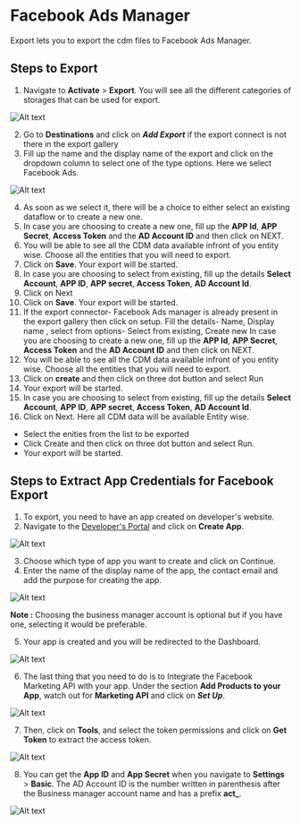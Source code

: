 # Facebook Ads Manager

Export lets you to export the cdm files to Facebook Ads Manager.

## Steps to Export
1. Navigate to **Activate** > **Export**. You will see all the different categories of storages that can be used for export.

![Alt text](https://github.com/skypointcloud/platform/blob/master/docs/doc_snippets/Facebook%20Ads%20Manager_export.PNG)

2. Go to **Destinations** and click on ***Add Export*** if the export connect is not there in the export gallery
3. Fill up the name and the display name of the export and click on the dropdown column to select one of the type options. Here we select Facebook Ads.

![Alt text](https://github.com/skypointcloud/platform/blob/master/docs/doc_snippets/facebookadsexportstep1.PNG?raw=true)

4. As soon as we select it, there will be a choice to either select an existing dataflow or to create a new one.
5. In case you are choosing to create a new one, fill up the **APP Id**, **APP Secret**, **Access Token** and the **AD Account ID** and then click on NEXT.
6. You will be able to see all the CDM data available infront of you entity wise. Choose all the entities that you will need to export.
7. Click on **Save**. Your export will be started.
8. In case you are choosing to select from existing, fill up the details **Select Account**, **APP ID**, **APP secret**, **Access Token**, **AD Account Id**.
9. Click on Next
10. Click on **Save**. Your export will be started.
11. If the export connector- Facebook Ads manager is already present in the export gallery then click on setup.
Fill the details- Name, Display name , select from options- Select from existing, Create new
In case you are choosing to create a new one, fill up the **APP Id**, **APP Secret**, **Access Token** and the **AD Account ID** and then click on NEXT.
6. You will be able to see all the CDM data available infront of you entity wise. Choose all the entities that you will need to export.
7. Click on **create** and then click on three dot button and select Run
8.  Your export will be started.
9. In case you are choosing to select from existing, fill up the details **Select Account**, **APP ID**, **APP secret**, **Access Token**, **AD Account Id**.
10. Click on Next.
Here all CDM data will be available Entity wise.
 - Select the enities from the list to be exported
 - Click Create and then click on three dot button and select Run.
 - Your export will be started.

## Steps to Extract App Credentials for Facebook Export
1. To export, you need to have an app created on developer's website.
2. Navigate to the [Developer's Portal](https://developers.facebook.com/apps/) and click on **Create App**.

![Alt text](https://github.com/skypointcloud/platform/blob/master/docs/doc_snippets/fbappstep1.PNG?raw=true)

3. Choose which type of app you want to create and click on Continue.
4. Enter the name of the display name of the app, the contact email and add the purpose for creating the app.

![Alt text](https://github.com/skypointcloud/platform/blob/master/docs/doc_snippets/fbappstep2.jpg?raw=true)

**Note :** Choosing the business manager account is optional but if you have one, selecting it would be preferable.

5. Your app is created and you will be redirected to the Dashboard.

![Alt text](https://github.com/skypointcloud/platform/blob/master/docs/doc_snippets/fbappstep3.jpg?raw=true)

6. The last thing that you need to do is to Integrate the Facebook Marketing API with your app. Under the section **Add Products to your App**, watch out for **Marketing API** and click on ***Set Up***.

![Alt text](https://github.com/skypointcloud/platform/blob/master/docs/doc_snippets/fbappstep4.jpg?raw=true)


7. Then, click on **Tools**, and select the token permissions and click on **Get Token** to extract the access token.

![Alt text](https://github.com/skypointcloud/platform/blob/master/docs/doc_snippets/fbappstep5.jpg?raw=true)

8. You can get the **App ID** and **App Secret** when you navigate to **Settings** > **Basic**. The AD Account ID is the number written in parenthesis after the Business manager account name and has a prefix **act_**.

![Alt text](https://github.com/skypointcloud/platform/blob/master/docs/doc_snippets/fbappstep6.jpg?raw=true)
